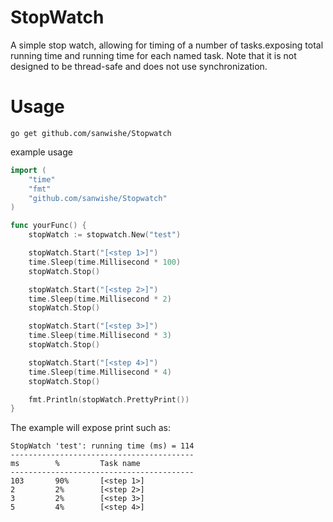 # StopWatch

A simple stop watch, allowing for timing of a number of tasks.exposing total running time and running time for each named task.
Note that it is not designed to be thread-safe and does not use synchronization.

# Usage

```
go get github.com/sanwishe/Stopwatch
```

example usage

```go
import (
    "time"
    "fmt"
    "github.com/sanwishe/Stopwatch"
)

func yourFunc() {
	stopWatch := stopwatch.New("test")

	stopWatch.Start("[<step 1>]")
	time.Sleep(time.Millisecond * 100)
	stopWatch.Stop()

	stopWatch.Start("[<step 2>]")
	time.Sleep(time.Millisecond * 2)
	stopWatch.Stop()

	stopWatch.Start("[<step 3>]")
	time.Sleep(time.Millisecond * 3)
	stopWatch.Stop()

	stopWatch.Start("[<step 4>]")
	time.Sleep(time.Millisecond * 4)
	stopWatch.Stop()

	fmt.Println(stopWatch.PrettyPrint())
}

```

The example will expose print such as:

```
StopWatch 'test': running time (ms) = 114
-----------------------------------------
ms        %         Task name
-----------------------------------------
103       90%       [<step 1>]
2         2%        [<step 2>]
3         2%        [<step 3>]
5         4%        [<step 4>]
```
